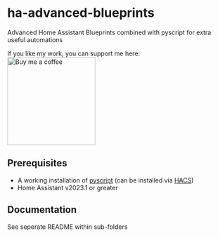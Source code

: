# ha-advanced-blueprints

Advanced Home Assistant Blueprints combined with pyscript for extra useful automations

If you like my work, you can support me here:\
[<img src="https://user-images.githubusercontent.com/1286821/181085373-12eee197-187a-4438-90fe-571ac6d68900.png" alt="Buy me a coffee" width="200" />](https://buymeacoffee.com/henrikIC)

## Prerequisites

- A working installation of [pyscript](https://github.com/custom-components/pyscript) (can be installed via [HACS](https://hacs.xyz/))
- Home Assistant v2023.1 or greater

## Documentation

See seperate README within sub-folders

